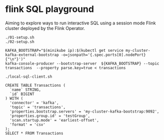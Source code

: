 # flink SQL playground

Aiming to explore ways to run interactive SQL using a session mode Flink cluster deployed by the Flink Operator.

``` shell
./01-setup.sh
./02-setup.sh
```

```
KAFKA_BOOTSTRAP="$(minikube ip):$(kubectl get service my-cluster-kafka-external-bootstrap -o=jsonpath='{.spec.ports[0].nodePort}{"\n"}')"
kafka-console-producer --bootstrap-server  ${KAFKA_BOOTSTRAP} --topic transactions  --property parse.key=true < transactions
```

```
./local-sql-client.sh

CREATE TABLE Transactions (
  `name` STRING,
  `id` BIGINT
) WITH (
  'connector' = 'kafka',
  'topic' = 'transactions',
  'properties.bootstrap.servers' = 'my-cluster-kafka-bootstrap:9092',
  'properties.group.id' = 'testGroup',
  'scan.startup.mode' = 'earliest-offset',
  'format' = 'csv'
);
SELECT * FROM Transactions
```


